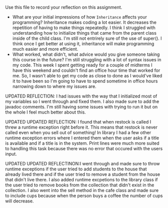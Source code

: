 Use this file to record your reflection on this assignment.

- What are your initial impressions of how `Inheritance` affects your programming?
Inheritance makes coding a lot easier. It decreases the repetition of having to make things repeatedly. I think I struggled with understanding how to initialize things that came from the parent class inside of the child class. I'm still not entrirely sure of the use of super(). I think once I get better at using it, inheritance will make programming much easier and more efficient. 
- What worked, what didn't, what advice would you give someone taking this course in the future?
I'm still struggling with a lot of syntax issues in my code. This week I spent getting ready for a couple of midterms I have this weekend and couldn't find an office hour time that worked for me. So, I wasn't able to get my code as close to done as I would've liked it to have been so I'm going to have to spend sometime in office hours narrowing down to where my issues are. 

UPDATED REFLECTION:
I had issues with the way that I initialized most of my variables so I went through and fixed them. I also made sure to add the javadoc comments. I'm still having some issues with trying to run it but on the whole I feel much better about this.

UPDATED UPDATED REFLECTION: I found that when restock is called I threw a runtime exception right before it. This means that restock is never called even when you sell out of something! In library I had a few other runtime exception errors where I entered them when the user asks if a title is available and if a title is in the system. Print lines were much more suited to handling this task because there was no error that occured with the users input. 

UPDATED UPDATED REFLECTINON:I went through and made sure to throw runtime exceptions if the user tried to add students to the house that already lived there and if the user tried to remove a student from the house that didn't live there. I also added runtime excpetions to the library class if the user tried to remove books from the collection that didn't exist in the collection. I also went into the sell method in the cafe class and made sure to include cups because when the person buys a coffee the number of cups will decrease. 